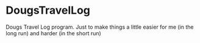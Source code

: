 # DougsTravelLog
Dougs Travel Log program. Just to make things a little easier for me (in the long run) and harder (in the short run)
